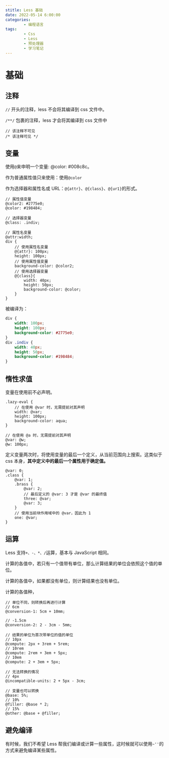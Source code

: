 ```yaml
---
stitle: Less 基础
date: 2022-05-14 6:00:00
categories:
        - 编程语言
tags:
        - Css
        - Less
        - 预处理器
        - 学习笔记
---
```


# 基础

## 注释

`//` 开头的注释，less 不会将其编译到 css 文件中。

`/**/` 包裹的注释，less 才会将其编译到 css 文件中

```less
// 该注释不可见
/* 该注释可见 */
```

## 变量

使用`@`来申明一个变量: @color: #008c8c。

作为普通属性值只来使用：使用`@color`

作为选择器和属性名或 URL：`@{attr}`、`@{class}`、`@{ur1}`的形式。

```less
// 属性值变量
@color2: #2775e0;
@color: #198484;

// 选择器变量
@class: .indiv;

// 属性名变量
@attr:width;
div {
    // 使用属性名变量
	@{attr}: 100px;
	height: 100px;
    // 使用属性值变量
	background-color: @color2;
    // 使用选择器变量
	@{class}{
		width: 40px;
		height: 50px;
		background-color: @color;
	}
}

```

被编译为：

```css
div {
	width: 100px;
	height: 100px;
	background-color: #2775e0;
}
div .indiv {
	width: 40px;
	height: 50px;
	background-color: #198484;
}
```

## 惰性求值

变量在使用前不必声明。

```less
.lazy-eval {
	// 在使用 @var 时，无需提前对其声明
	width: @var;
	height: 100px;
	background-color: aqua;
}

// 在使用 @a 时，无需提前对其声明
@var: @w;
@w: 100px;
```

定义变量两次时，将使用变量的最后一个定义，从当前范围向上搜索。这类似于 css 本身，**其中定义中的最后一个属性用于确定值。**

```less
@var: 0;
.class {
	@var: 1;
	.brass {
		@var: 2;
		// 最后定义的 @var: 3 才是 @var 的最终值
		three: @var;
		@var: 3;
	}
	// 使用当前块作用域中的 @var，因此为 1
	one: @var;
}
```

## 运算

Less 支持`+、-、*、/`运算，基本与 JavaScript 相同。

计算的各值中，若只有一个值带有单位，那么计算结果的单位会依照这个值的单位。

计算的各值中，如果都没有单位，则计算结果也没有单位。

计算的各值种，

```less
// 单位不同，则转换后再进行计算
// 6cm
@conversion-1: 5cm + 10mm;

// -1.5cm
@conversion-2: 2 - 3cm - 5mm;

// 结果的单位为首次带单位的值的单位
// 10px
@compute: 2px + 3rem + 5rem;
// 10rem
@compute: 2rem + 3em + 5px;
// 10em
@compute: 2 + 3em + 5px;

// 无法转换的情况
// 4px
@incompatible-units: 2 + 5px - 3cm;

// 变量也可以转换
@base: 5%;
// 10%
@filler: @base * 2;
// 15%
@other: @base + @filler;
```

## 避免编译

有时候，我们不希望 Less 帮我们编译或计算一些属性，这时候就可以使用`~''`的方式来避免编译某些属性。

```

```
